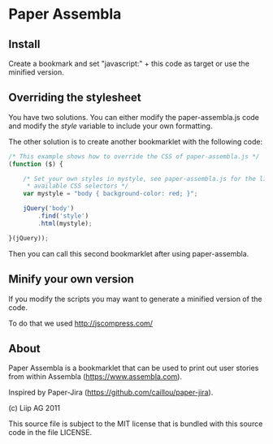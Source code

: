 Paper Assembla
==============

Install
-------
Create a bookmark and set "javascript:" + this code as target or use the minified version.

Overriding the stylesheet
-------------------------

You have two solutions. You can either modify the paper-assembla.js code and modify the *style* variable to include your own formatting.

The other solution is to create another bookmarklet with the following code:

```javascript
/* This example shows how to override the CSS of paper-assembla.js */
(function ($) {

    /* Set your own styles in mystyle, see paper-assembla.js for the list of
     * available CSS selectors */
    var mystyle = "body { background-color: red; }";

    jQuery('body')
        .find('style')
        .html(mystyle);

}(jQuery));
```

Then you can call this second bookmarklet after using paper-assembla.

Minify your own version
-----------------------

If you modify the scripts you may want to generate a minified version of the code.

To do that we used http://jscompress.com/

About
-----
Paper Assembla is a bookmarklet that can be used to print out user stories from within Assembla (https://www.assembla.com).

Inspired by Paper-Jira (https://github.com/caillou/paper-jira).

(c) Liip AG 2011

This source file is subject to the MIT license that is bundled with this source code in the file LICENSE.
